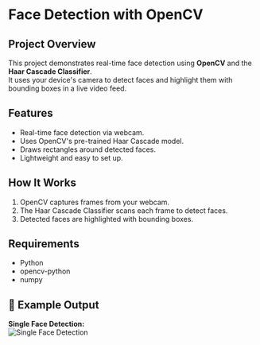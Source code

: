 # Face Detection with OpenCV

## Project Overview
This project demonstrates real-time face detection using **OpenCV** and the **Haar Cascade Classifier**.  
It uses your device's camera to detect faces and highlight them with bounding boxes in a live video feed.

## Features
- Real-time face detection via webcam.
- Uses OpenCV's pre-trained Haar Cascade model.
- Draws rectangles around detected faces.
- Lightweight and easy to set up.

## How It Works
1. OpenCV captures frames from your webcam.
2. The Haar Cascade Classifier scans each frame to detect faces.
3. Detected faces are highlighted with bounding boxes.

## Requirements
- Python   
- opencv-python  
- numpy  
## 📸 Example Output
**Single Face Detection:**  
![Single Face Detection](images/example1.png)

